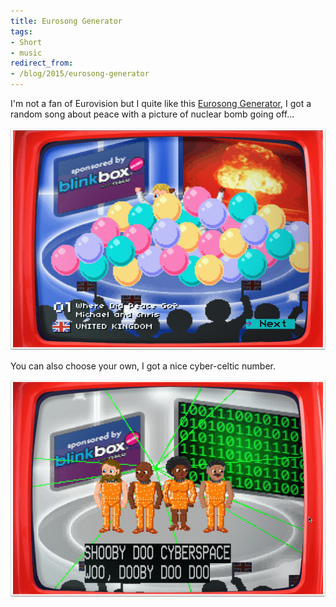 ```yaml
---
title: Eurosong Generator
tags:
- Short
- music
redirect_from:
- /blog/2015/eurosong-generator
---
```


I'm not a fan of Eurovision but I quite like this [Eurosong Generator](http://games.usvsth3m.com/eurosong/), I got a random song about peace with a picture of nuclear bomb going off... 

![](/images/static_52001c0be4b09bc7c9f838c9_52224ed3e4b0ba9919a3e0e1_5597086ae4b0dd60321633aa_1435961451971__img.png) 

You can also choose your own, I got a nice cyber-celtic number. 

![](/images/static_52001c0be4b09bc7c9f838c9_52224ed3e4b0ba9919a3e0e1_55970969e4b07172a3057b73_1435961707797__img.png)
